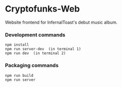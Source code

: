# Cryptofunks-Web

Website frontend for InfernalToast's debut music album.
 

 
 

### Development commands
```
npm install
npm run server-dev  (in terminal 1)
npm run dev  (in terminal 2)
```

### Packaging commands
```
npm run build
npm run server
```
 
